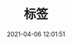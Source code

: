---
title: 标签
date: 2021-04-06 12:01:51
type: "tags"
comments: true
top_img: false
orderby: date
order: asc for ascending
---
